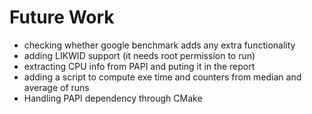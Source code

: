 # Future Work
* checking whether google benchmark adds any extra functionality
* adding LIKWID support (it needs root permission to run)
* extracting CPU info from PAPI and puting it in the report
* adding a script to compute exe time and counters from median and average of runs
* Handling PAPI dependency through CMake